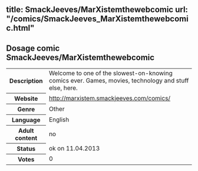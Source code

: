 title: SmackJeeves/MarXistemthewebcomic
url: "/comics/SmackJeeves_MarXistemthewebcomic.html"
---
Dosage comic SmackJeeves/MarXistemthewebcomic
-----------------------------------------

<table class="comicinfo">
<tr>
<th>Description</th><td>Welcome to one of the slowest-on-knowing comics ever. Games, movies, technology and stuff else, here.</td>
</tr>
<tr>
<th>Website</th><td><a href="http://marxistem.smackjeeves.com/comics/">http://marxistem.smackjeeves.com/comics/</a></td>
</tr>
<tr>
<th>Genre</th><td>Other</td>
</tr>
<tr>
<th>Language</th><td>English</td>
</tr>
<tr>
<th>Adult content</th><td>no</td>
</tr>
<tr>
<th>Status</th><td>ok on 11.04.2013</td>
</tr>
<tr>
<th>Votes</th><td>0</div></td>
</tr>
</table>
